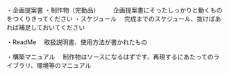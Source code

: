 ・企画提案書
・制作物（完動品）
　　企画提案書にそったしっかりと動くものをつくりきってください
・スケジュール
　完成までのスケジュール、抜けばあれば補足しておいてください

・ReadMe
　取扱説明書、使用方法が書かれたもの

・構築マニュアル
　制作物はソースになるはずです、再現するにあたってのライブラリ、環境等のマニュアル
